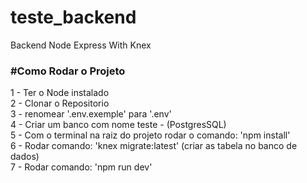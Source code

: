 # teste_backend
Backend Node Express With Knex

<h3>#Como Rodar o Projeto</h3>
1 - Ter o Node instalado
<br>
2 - Clonar o Repositorio
<br>
3 - renomear '.env.exemple' para '.env'
<br>
4 - Criar um banco com nome teste  - (PostgresSQL)
<br>
5 - Com o terminal na raiz do projeto rodar o comando: 'npm install'
<br>
6 - Rodar comando: 'knex migrate:latest' (criar as tabela no banco de dados)
<br>
7 - Rodar comando: 'npm run dev'
